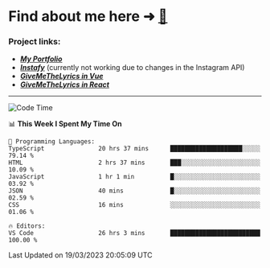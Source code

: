 # Find about me here ➜ [🧑](https://pauabella.dev)

### Project links:
- ***[My Portfolio](https://pauabella.dev)***
- ***[Instafy](https://instafy.me)*** (currently not working due to changes in the Instagram API)
- ***[GiveMeTheLyrics in Vue](https://lyrics.pauabella.dev)***
- ***[GiveMeTheLyrics in React](https://pauabella.dev/GiveMeTheLyrics)***

---
<!--START_SECTION:waka-->
![Code Time](http://img.shields.io/badge/Code%20Time-2%2C008%20hrs%2055%20mins-blue)

📊 **This Week I Spent My Time On** 

```text
💬 Programming Languages: 
TypeScript               20 hrs 37 mins      ████████████████████░░░░░   79.14 % 
HTML                     2 hrs 37 mins       ███░░░░░░░░░░░░░░░░░░░░░░   10.09 % 
JavaScript               1 hr 1 min          █░░░░░░░░░░░░░░░░░░░░░░░░   03.92 % 
JSON                     40 mins             █░░░░░░░░░░░░░░░░░░░░░░░░   02.59 % 
CSS                      16 mins             ░░░░░░░░░░░░░░░░░░░░░░░░░   01.06 % 

🔥 Editors: 
VS Code                  26 hrs 3 mins       █████████████████████████   100.00 % 
```


 Last Updated on 19/03/2023 20:05:09 UTC
<!--END_SECTION:waka-->
